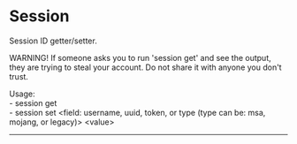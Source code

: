 # Session

Session ID getter/setter.

WARNING! If someone asks you to run 'session get' and see the output, they are trying to steal your account. 
Do not share it with anyone you don't trust.

Usage:\
    - session get\
    - session set &lt;field: username, uuid, token, or type (type can be: msa, mojang, or legacy)&gt; &lt;value&gt;

---